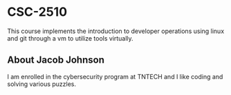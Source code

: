 # CSC-2510
This course implements the introduction to developer operations using linux and git through a vm to utilize tools virtually.
## About Jacob Johnson
I am enrolled in the cybersecurity program at TNTECH and I like coding and solving various puzzles.
